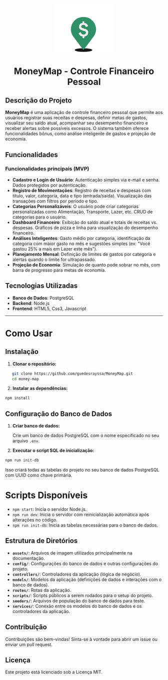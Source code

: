 
<h1 align="center">
<img src="assets/docs/moneyMap_logo.png" width=200>
<p> MoneyMap - Controle Financeiro Pessoal </p>
</h1>

## Descrição do Projeto

**MoneyMap** é uma aplicação de controle financeiro pessoal que permite aos usuários registrar suas receitas e despesas, definir metas de gastos, visualizar seu saldo atual, acompanhar seu desempenho financeiro e receber alertas sobre possíveis excessos. O sistema também oferece funcionalidades bônus, como análise inteligente de gastos e projeção de economia.

## Funcionalidades

### Funcionalidades principais (MVP)
- **Cadastro e Login de Usuário**: Autenticação simples via e-mail e senha. Dados protegidos por autenticação.
- **Registro de Movimentações**: Registro de receitas e despesas com título, valor, categoria, data e tipo (entrada/saída). Visualização das transações com filtros por período e tipo.
- **Categorias Personalizáveis**: O usuário pode criar categorias personalizadas como Alimentação, Transporte, Lazer, etc. CRUD de categorias para o usuário.
- **Dashboard Financeiro**: Exibição do saldo atual e totais de receitas vs. despesas. Gráficos de pizza e linha para visualização do desempenho financeiro.
- **Análises Inteligentes**: Gasto médio por categoria, identificação da categoria com maior gasto no mês e sugestões simples (ex: "Você gastou 25% a mais em Lazer este mês").
- **Planejamento Mensal**: Definição de limites de gastos por categoria e alertas quando o limite for ultrapassado.
- **Projeção de Economia**: Simulação de quanto pode sobrar no mês, com barra de progresso para metas de economia.

## Tecnologias Utilizadas

- **Banco de Dados**: PostgreSQL
- **Backend**: Node.js
- **Frontend**: HTML5, Css3, Javascript

---
# Como Usar

## Instalação

1. **Clonar o repositório:**

```bash
   git clone https://github.com/guedesrayssa/MoneyMap.git
   cd money-map
```

2. **Instalar as dependências:**

```bash
npm install
```



## Configuração do Banco de Dados

1. **Criar banco de dados:**

   Crie um banco de dados PostgreSQL com o nome especificado no seu arquivo `.env`.

2. **Executar o script SQL de inicialização:**

```bash
npm run init-db
```

Isso criará todas as tabelas do projeto no seu banco de dados PostgreSQL com UUID como chave primária.


# Scripts Disponíveis

- `npm start`: Inicia o servidor Node.js.
- `npm run dev`: Inicia o servidor com reinicialização automática após alterações no código.
- `npm run init-db`: Inicia as tabelas necessárias para o banco de dados.

## Estrutura de Diretórios

- **`assets/`**: Arquivos de imagem utilizados principalmente na documentação.
- **`config/`**: Configurações do banco de dados e outras configurações do projeto.
- **`controllers/`**: Controladores da aplicação (lógica de negócio).
- **`models/`**: Modelos da aplicação (definições de dados e interações com o banco de dados).
- **`routes/`**: Rotas da aplicação.
- **`scripts/`**: Scripts públicos a serem rodados para o setup do projeto.
- **`seeders/`**: Arquivos de população do banco de dados para teste.
- **`services/`**: Conexão entre os modelos do banco de dados e os controladores da aplicação.

## Contribuição

Contribuições são bem-vindas! Sinta-se à vontade para abrir um issue ou enviar um pull request.

## Licença

Este projeto está licenciado sob a Licença MIT.